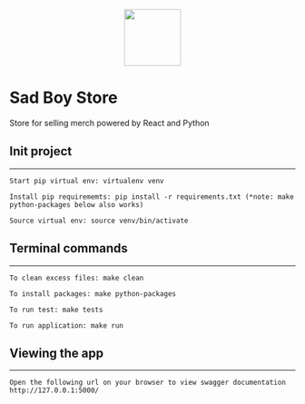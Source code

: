 <p align="center">
  <img src="https://www.sadboykj.com/static/media/cover.b6b63c59.png" width="100">
</p>

# Sad Boy Store

Store for selling merch powered by React and Python

## Init project

---

    Start pip virtual env: virtualenv venv

    Install pip requirememts: pip install -r requirements.txt (*note: make python-packages below also works)

    Source virtual env: source venv/bin/activate

## Terminal commands

---

    To clean excess files: make clean

    To install packages: make python-packages

    To run test: make tests

    To run application: make run

## Viewing the app

---

    Open the following url on your browser to view swagger documentation
    http://127.0.0.1:5000/
